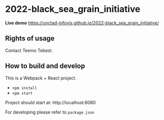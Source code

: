 # 2022-black_sea_grain_initiative

**Live demo** https://unctad-infovis.github.io/2022-black_sea_grain_initiative/

## Rights of usage

Contact Teemo Tebest.

## How to build and develop

This is a Webpack + React project.

* `npm install`
* `npm start`

Project should start at: http://localhost:8080

For developing please refer to `package.json`